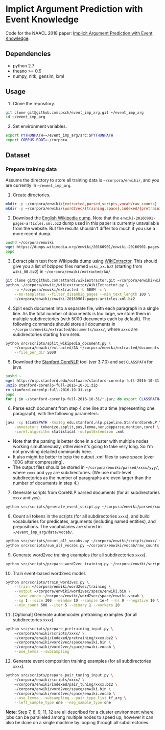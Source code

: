 # Implict Argument Prediction with Event Knowledge
Code for the NAACL 2018 paper: [Implicit Argument Prediction with Event Knowledge](https://arxiv.org/abs/1802.07226).

## Dependencies
* python 2.7
* theano >= 0.9
* numpy, nltk, gensim, lxml

## Usage
1. Clone the repository.
```bash
git clone git@github.com:pxch/event_imp_arg.git ~/event_imp_arg
cd ~/event_imp_arg
```
2. Set environment variables.
```bash
export PYTHONPATH=~/event_imp_arg/src:$PYTHONPATH
export CORPUS_ROOT=~/corpora
```

## Dataset
### Prepare training data
Assume the directory to store all training data is `~/corpora/enwiki/`, and you are currently in `~/event_imp_arg`.

1. Create directories.
```bash
mkdir -p ~/corpora/enwiki/{extracted,parsed,scripts,vocab/raw_counts}
mkdir -p ~/corpora/enwiki/{word2vec/{training,space},indexed/{pretraining,pair_tuning}}
```

2. Download the [English Wikipedia dump](https://dumps.wikimedia.org/enwiki/). Note that the `enwiki-20160901-pages-articles.xml.bz2` dump used in this paper is currently unavailable from the website. But the results shouldn't differ too much if you use a more recent dump.
```bash
pushd ~/corpora/enwiki
wget https://dumps.wikimedia.org/enwiki/20160901/enwiki-20160901-pages-articles.xml.bz2
popd
```

3. Extract plain text from Wikipedia dump using [WikiExtractor](https://github.com/attardi/wikiextractor). This should give you a list of bzipped files named `wiki_xx.bz2` (starting from `wiki_00.bz2`) in `~/corpora/enwiki/extracted/AA/`.
```bash
git clone git@github.com:attardi/wikiextractor.git ~/corpora/enwiki/wikiextractor
python ~/corpora/enwiki/wikiextractor/WikiExtractor.py \
	-o ~/corpora/enwiki/extracted -b 500M -c \
	--no-templates --filter_disambig_pages --min_text_length 100 \
	~/corpora/enwiki/enwiki-20160901-pages-articles.xml.bz2
```

4. Split each document into a separate file, with each paragraph in a single line. As the total number of documents is too large, we store them in multiple subdirectories (with 5000 documents each by default). The following commands should store all documents in `~/corpora/enwiki/extracted/documents/xxxx/`, where `xxxx` are subdirectories starting from `0000`. 
```bash
python src/scripts/split_wikipedia_document.py \
	~/corpora/enwiki/extracted/AA ~/corpora/enwiki/extracted/documents \
	--file_per_dir 5000
```

5. Download the [Stanford CoreNLP](https://stanfordnlp.github.io/CoreNLP/) tool (ver 3.7.0) and set `CLASSPATH` for java.
```bash
pushd ~
wget http://nlp.stanford.edu/software/stanford-corenlp-full-2016-10-31.zip
unzip stanford-corenlp-full-2016-10-31.zip
rm stanford-corenlp-full-2016-10-31.zip
popd
for j in ~/stanford-corenlp-full-2016-10-31/*.jar; do export CLASSPATH="$CLASSPATH:$j"; done
```

6. Parse each document from step 4 one line at a time (representing one paragraph), with the following parameters:
```bash
java -cp $CLASSPATH -Xmx16g edu.stanford.nlp.pipeline.StanfordCoreNLP \
	-annotators tokenize,ssplit,pos,lemma,ner,depparse,mention,coref \
	-coref.algorithm statistical -outputExtension .xml
```
* Note that the parsing is better done in a cluster with multiple nodes working simultaneously, otherwise it's going to take very long. So I'm not providing detailed commands here.
* It also might be better to bzip the output .xml files to save space (over 100G after compressing).
* The output files should be stored in `~/corpora/enwiki/parsed/xxxx/yyy/`, where `xxxx` and `yyy` are subdirectories. (We use multi-level subdirectories as the number of paragraphs are even larger than the number of documents in step 4.)

7. Generate scripts from CoreNLP parsed documents (for all subdirectories `xxxx` and `yyy`).
```bash
python src/scripts/generate_event_script.py ~/corpora/enwiki/parsed/xxxx/yyy ~/corpora/enwiki/scripts/xxxx/yyy.bz2
```

8. Count all tokens in the scripts (for all subdirectories `xxxx`), and build vocabularies for predicates, arguments (including named entities), and prepositions. The vocabularies are stored in `~/event_imp_arg/data/vocab/`.
```bash
python src/scripts/count_all_vocabs.py ~/corpora/enwiki/scripts/xxxx/ ~/corpora/enwiki/vocab/raw_counts/xxxx
python src/scripts/sum_all_vocabs.py ~/corpora/enwiki/vocab/raw_counts data/vocab
```

9. Generate word2vec training examples (for all subdirectories `xxxx`).
```bash
python src/scripts/prepare_word2vec_training.py ~/corpora/enwiki/scripts/xxxx/ ~/corpora/enwiki/word2vec/training/xxxx.bz2
```

10. Train event-based word2vec model.
```bash
python src/scripts/train_word2vec.py \
	--train ~/corpora/enwiki/word2vec/training \
	--output ~/corpora/enwiki/word2vec/space/enwiki.bin \
	--save_vocab ~/corpora/enwiki/word2vec/space/enwiki.vocab \
	--sg 1 --size 300 --window 10 --sample 1e-4 --hs 0 --negative 10 \
	--min_count 500 --iter 5 --binary 1 --workers 20 
```

11. [Optional] Generate autoencoder pretraining examples (for all subdirectories `xxxx`).
```bash
python src/scripts/prepare_pretraining_input.py \
	~/corpora/enwiki/scripts/xxxx/ \
	~/corpora/enwiki/indexed/pretraining/xxxx.bz2 \
	~/corpora/enwiki/word2vec/space/enwiki.bin \
	~/corpora/enwiki/word2vec/space/enwiki.vocab \
	--use_lemma --subsampling
```

12. Generate event composition training examples (for all subdirectories `xxxx`).
```bash
python src/scripts/prepare_pair_tuning_input.py \
	~/corpora/enwiki/scripts/xxxx/ \
	~/corpora/enwiki/indexed/pair_tuning/xxxx.bz2 \
	~/corpora/enwiki/word2vec/space/enwiki.bin \
	~/corpora/enwiki/word2vec/space/enwiki.vocab \
	--use_lemma --subsampling --pair_type_list tf_arg \
	--left_sample_type one --neg_sample_type one
```

__Note__: Step 7, 8, 9, 11, 12 are all described for a cluster environment where jobs can be paralleled among multiple nodes to speed up, however it can also be done on a single machine by looping through all subdirectories.

